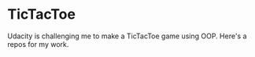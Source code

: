 # TicTacToe
Udacity is challenging me to make a TicTacToe game using OOP. Here's a repos for my work.
